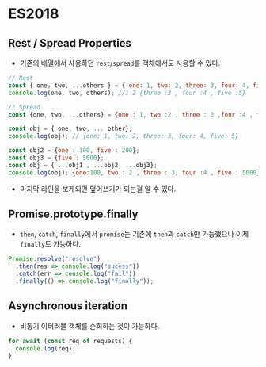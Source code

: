 # ES2018

## Rest / Spread Properties

- 기존의 배열에서 사용하던 `rest`/`spread`를 객체에서도 사용할 수 있다.

```js
// Rest
const { one, two, ...others } = { one: 1, two: 2, three: 3, four: 4, five: 5 };
console.log(one, two, others); //1 2 {three :3 , four :4 , five :5}
```

```js
// Spread
const {one, two, ...others} = {one : 1, two :2 , three : 3 ,four :4 , five:5};

const obj = { one, two, ... other};
console.log(obj); // {one: 1, two: 2, three: 3, four: 4, five: 5}

const obj2 = {one : 100, five : 200};
const obj3 = {five : 5000};
const obj = { ...obj1 , ...obj2, ...obj3};
console.log(obj); {one:100, two : 2 , three : 3, four :4 , five : 5000}
```

- 마지막 라인을 보게되면 덮어쓰기가 되는걸 알 수 있다.

## Promise.prototype.finally

- `then`, `catch`, `finally`에서 `promise`는 기존에 `then`과 `catch`만 가능했으나 이제 `finally`도 가능하다.

```js
Promise.resolve("resolve")
  .then(res => console.log("sucess"))
  .catch(err => console.log("fail"))
  .finally(() => console.log("finally"));
```

## Asynchronous iteration

- 비동기 이터러블 객체를 순회하는 것이 가능하다.

```js
for await (const req of requests) {
  console.log(req);
}
```
